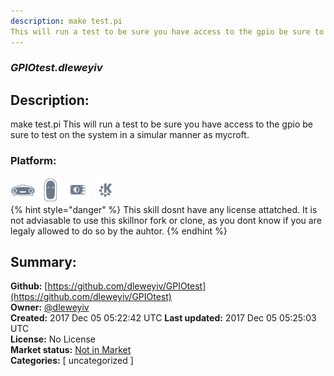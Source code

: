 ```yaml
---
description: make test.pi
This will run a test to be sure you have access to the gpio be sure to test on t
---
```


### _GPIOtest.dleweyiv_  
## Description:  
make test.pi
This will run a test to be sure you have access to the gpio be sure to test on the system in a simular manner as mycroft.  
  
### Platform:  
 ![Mark I](../.gitbook/assets/mark-1-icon.png)  ![Mark II](../.gitbook/assets/mark-2-icon.png)  ![Picroft](../.gitbook/assets/picroft-icon.png)  ![plasmoid](../.gitbook/assets/kde.png)   
{% hint style="danger" %}
This skill dosnt have any license attatched. It is not adviasable to use this skillnor fork or clone, as you dont know if you are legaly allowed to do so by the auhtor.
{% endhint %}
  
## Summary:  
**Github:** [https://github.com/dleweyiv/GPIOtest](https://github.com/dleweyiv/GPIOtest)  
**Owner:** [@dleweyiv](https://github.com/dleweyiv)  
**Created:** 2017 Dec 05 05:22:42 UTC  **Last updated:** 2017 Dec 05 05:25:03 UTC  
**License:** No License  
**Market status:** [Not in Market](https://market.mycroft.ai/skill/)  
**Categories:** [ uncategorized ]   
